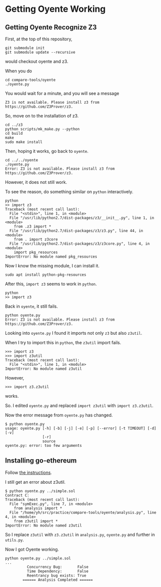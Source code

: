 # Getting Oyente Working

## Getting Oyente Recognize Z3

First, at the top of this repository,
```
git submodule init
git submodule update --recursive
```
would checkout oyente and z3.

When you do
```
cd compare-tools/oyente
./oyente.py
```
You would wait for a minute, and you will see a message
```
Z3 is not available. Please install z3 from https://github.com/Z3Prover/z3.
```

So, move on to the installation of z3.
```
cd ../z3
python scripts/mk_make.py --python
cd build
make
sudo make install
```

Then, hoping it works, go back to `oyente`.
```
cd ../../oyente
./oyente.py
Error: Z3 is not available. Please install z3 from https://github.com/Z3Prover/z3.
```
However, it does not still work.

To see the reason, do something similar on `python` interactively.
```
python
>> import z3
Traceback (most recent call last):
  File "<stdin>", line 1, in <module>
  File "/usr/lib/python2.7/dist-packages/z3/__init__.py", line 1, in <module>
    from .z3 import *
  File "/usr/lib/python2.7/dist-packages/z3/z3.py", line 44, in <module>
    from . import z3core
  File "/usr/lib/python2.7/dist-packages/z3/z3core.py", line 4, in <module>
    import pkg_resources
ImportError: No module named pkg_resources
```

Now I know the missing module, I can install it.
```
sudo apt install python-pkg-resources
```

After this, `import z3` seems to work in `python`.
```
python
>> import z3
```

Back in `oyente`, it still fails.
```
python oyente.py
Error: Z3 is not available. Please install z3 from https://github.com/Z3Prover/z3.
```

Looking into `oyente.py` I found it imports not only `z3` but also `z3util`.

When I try to import this in `python`, the `z3util` import fails.
```
>>> import z3
>>> import z3util
Traceback (most recent call last):
  File "<stdin>", line 1, in <module>
ImportError: No module named z3util
```

However,
```
>>> import z3.z3util
```
works.

So. I edited `oyente.py` and replaced
`import z3util` with `import z3.z3util`.

Now the error message from `oyente.py` has changed.

```
$ python oyente.py
usage: oyente.py [-h] [-b] [-j] [-e] [-p] [--error] [-t TIMEOUT] [-d] [-v]
                 [-r]
                 source
oyente.py: error: too few arguments
```

## Installing go-ethereum

Follow [the instructions](https://github.com/ethereum/go-ethereum/wiki/Installation-Instructions-for-Ubuntu).


I still get an error about z3util.
```
$ python oyente.py ../simple.sol 
Contract C:
Traceback (most recent call last):
  File "symExec.py", line 7, in <module>
    from analysis import *
  File "/home/yh/src/practice/compare-tools/oyente/analysis.py", line 4, in <module>
    from z3util import *
ImportError: No module named z3util
```

So I replace `z3util` with `z3.z3util` in `analysis.py`, `oyente.py` and further in `utils.py`.

Now I got Oyente working.
```
python oyente.py ../simple.sol
...
          Concurrency Bug:       False
          Time Dependency:       False
          Reentrancy bug exists: True
        ====== Analysis Completed ======
```